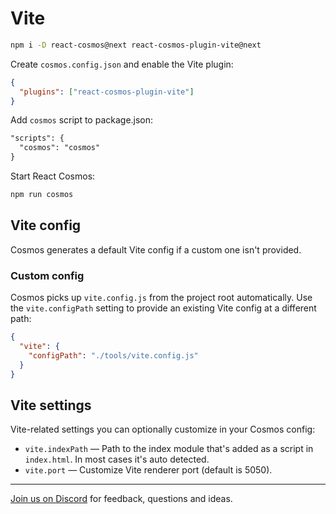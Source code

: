# Vite

```bash
npm i -D react-cosmos@next react-cosmos-plugin-vite@next
```

Create `cosmos.config.json` and enable the Vite plugin:

```json
{
  "plugins": ["react-cosmos-plugin-vite"]
}
```

Add `cosmos` script to package.json:

```diff
"scripts": {
  "cosmos": "cosmos"
}
```

Start React Cosmos:

```bash
npm run cosmos
```

## Vite config

Cosmos generates a default Vite config if a custom one isn't provided.

### Custom config

Cosmos picks up `vite.config.js` from the project root automatically. Use the `vite.configPath` setting to provide an existing Vite config at a different path:

```json
{
  "vite": {
    "configPath": "./tools/vite.config.js"
  }
}
```

## Vite settings

Vite-related settings you can optionally customize in your Cosmos config:

- `vite.indexPath` — Path to the index module that's added as a script in `index.html`. In most cases it's auto detected.
- `vite.port` — Customize Vite renderer port (default is 5050).

---

[Join us on Discord](https://discord.gg/3X95VgfnW5) for feedback, questions and ideas.
